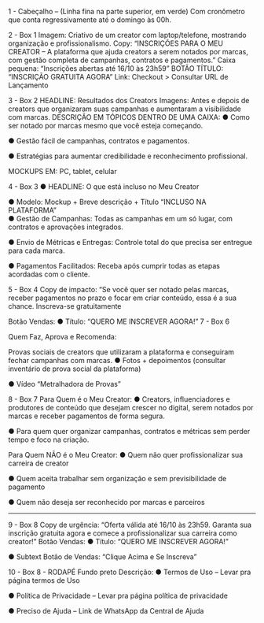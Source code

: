 1 - Cabeçalho – (Linha fina na parte superior, em verde) Com cronômetro que conta regressivamente até o domingo às 00h.
 


2 - Box 1 
Imagem: Criativo de um creator com laptop/telefone, mostrando organização e profissionalismo.
 Copy: “INSCRIÇÕES PARA O MEU CREATOR – A plataforma que ajuda creators a serem notados por marcas, com gestão completa de campanhas, contratos e pagamentos.”
 Caixa pequena: “Inscrições abertas até 16/10 às 23h59”
BOTÃO TÍTULO: “INSCRIÇÃO GRATUITA AGORA”
 Link: Checkout > Consultar URL de Lançamento

3 - Box 2
HEADLINE: Resultados dos Creators
 Imagens: Antes e depois de creators que organizaram suas campanhas e aumentaram a visibilidade com marcas.
DESCRIÇÃO EM TÓPICOS DENTRO DE UMA CAIXA:
●	Como ser notado por marcas mesmo que você esteja começando.

●	Gestão fácil de campanhas, contratos e pagamentos.

●	Estratégias para aumentar credibilidade e reconhecimento profissional.

MOCKUPS EM: PC, tablet, celular





4 - Box 3
●	HEADLINE: O que está incluso no Meu Creator

●	Modelo: Mockup + Breve descrição + Título “INCLUSO NA PLATAFORMA”  
●	Gestão de Campanhas: Todas as campanhas em um só lugar, com contratos e aprovações integrados.

●	Envio de Métricas e Entregas: Controle total do que precisa ser entregue para cada marca.

●	Pagamentos Facilitados: Receba após cumprir todas as etapas acordadas com o cliente.

 
5 - Box 4
Copy de impacto:
 “Se você quer ser notado pelas marcas, receber pagamentos no prazo e focar em criar conteúdo, essa é a sua chance. Inscreva-se gratuitamente 

Botão Vendas:
●	Título: “QUERO ME INSCREVER AGORA!”
7 - Box 6





Quem Faz, Aprova e Recomenda:

 Provas sociais de creators que utilizaram a plataforma e conseguiram fechar campanhas com marcas.
●	Fotos + depoimentos (consultar inventário de prova social da plataforma)

●	Vídeo “Metralhadora de Provas”

8 - Box 7
Para Quem é o Meu Creator:
●	Creators, influenciadores e produtores de conteúdo que desejam crescer no digital, serem notados por marcas e receber pagamentos de forma segura.

●	Para quem quer organizar campanhas, contratos e métricas sem perder tempo e foco na criação.

Para Quem NÃO é o Meu Creator:
●	Quem não quer profissionalizar sua carreira de creator

●	Quem aceita trabalhar sem organização e sem previsibilidade de pagamento

●	Quem não deseja ser reconhecido por marcas e parceiros

________________________________________
9 - Box 8
Copy de urgência:
 “Oferta válida até 16/10 às 23h59. Garanta sua inscrição gratuita agora e comece a profissionalizar sua carreira como creator!”
Botão Vendas:
●	Título: “QUERO ME INSCREVER AGORA!”

●	Subtext Botão de Vendas: “Clique Acima e Se Inscreva”


10 - Box 8 - RODAPÉ
Fundo preto
 Descrição:
●	Termos de Uso – Levar pra página termos de Uso

●	Política de Privacidade – Levar pra página política de privacidade

●	Preciso de Ajuda – Link de WhatsApp da Central de Ajuda


